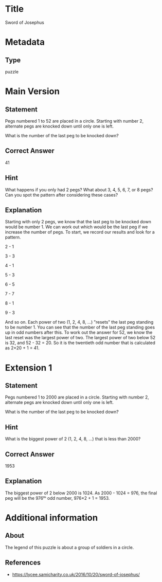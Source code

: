 # Title

Sword of Josephus

# Metadata

## Type

puzzle

# Main Version

## Statement

Pegs numbered 1 to 52 are placed in a circle. Starting with number 2, alternate pegs are knocked down until only one is left.

What is the number of the last peg to be knocked down?

## Correct Answer

41

## Hint

What happens if you only had 2 pegs? What about 3, 4, 5, 6, 7, or 8 pegs? Can you spot the pattern after considering these cases?

## Explanation

Starting with only 2 pegs, we know that the last peg to be knocked down would be number 1. We can work out which would be the last peg if we increase the number of pegs. To start, we record our results and look for a pattern.

2 - 1

3 - 3

4 - 1

5 - 3

6 - 5

7 - 7

8 - 1

9 - 3

And so on. Each power of two (1, 2, 4, 8, …) "resets" the last peg standing to be number 1. You can see that the number of the last peg standing goes up in odd numbers after this. To work out the answer for 52, we know the last reset was the largest power of two. The largest power of two below 52 is 32, and 52 - 32 = 20. So it is the twentieth odd number that is calculated as 2×20 + 1 = 41.  

# Extension 1

## Statement

Pegs numbered 1 to 2000 are placed in a circle. Starting with number 2, alternate pegs are knocked down until only one is left.

What is the number of the last peg to be knocked down?

## Hint

What is the biggest power of 2 (1, 2, 4, 8, ...) that is less than 2000?

## Correct Answer

1953

## Explanation

The biggest power of 2 below 2000 is 1024. As 2000 - 1024 = 976, the final peg will be the 976ᵗʰ odd number, 976×2 + 1 = 1953.

# Additional information

## About

The legend of this puzzle is about a group of soldiers in a circle. 

## References

* https://lycee.samicharity.co.uk/2016/10/20/sword-of-josephus/

